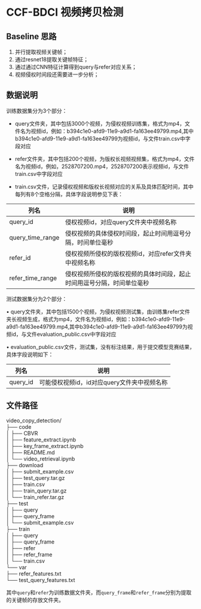 # CCF-BDCI 视频拷贝检测

## Baseline 思路
1. 并行提取视频关键帧；
2. 通过resnet18提取关键帧特征；
3. 通过通过CNN特征计算得到query与refer对应关系；
4. 视频侵权时间段还需要进一步分析；

## 数据说明

训练数据集分为3个部分：

* query文件夹，其中包括3000个视频，为侵权视频训练集，格式为mp4，文件名为视频id，例如：b394c1e0-afd9-11e9-a9d1-fa163ee49799.mp4,其中b394c1e0-afd9-11e9-a9d1-fa163ee49799为视频id，与文件train.csv中字段对应

* refer文件夹，其中包括200个视频，为版权长视频视频集，格式为mp4，文件名为视频id，例如，2528707200.mp4，2528707200表示视频id，与文件train.csv中字段对应

* train.csv文件，记录侵权视频和版权长视频对应的关系及具体匹配时间，其中每列有8个空格分隔，具体字段说明参见下表：

| 列名             | 说明                                                         |
| ---------------- | ------------------------------------------------------------ |
| query_id         | 侵权视频id，对应query文件夹中视频名称                        |
| query_time_range | 侵权视频的具体侵权时间段，起止时间用逗号分隔，时间单位毫秒   |
| refer_id         | 侵权视频所侵权的版权视频id，对应refer文件夹中视频名称        |
| refer_time_range | 侵权视频所侵权的版权视频的具体时间段，起止时间用逗号分隔，时间单位毫秒 |

测试数据集分为2个部分：

• query文件夹，其中包括1500个视频，为侵权视频测试集，由训练集refer文件夹长视频生成，格式为mp4，文件名为视频id，例如：b394c1e0-afd9-11e9-a9d1-fa163ee49799.mp4,其中b394c1e0-afd9-11e9-a9d1-fa163ee49799为视频id，与文件evaluation_public.csv中字段对应

• evaluation_public.csv文件，测试集，没有标注结果，用于提交模型竞赛结果，具体字段说明如下：

| 列名     | 说明                                        |
| -------- | ------------------------------------------- |
| query_id | 可能侵权视频id，id对应query文件夹中视频名称 |

## 文件路径

video_copy_detection/  
├── code  
│   ├── CBVR  
│   ├── feature_extract.ipynb  
│   ├── key_frame_extract.ipynb  
│   ├── README.md  
│   └── video_retrieval.ipynb  
├── download  
│   ├── submit_example.csv  
│   ├── test_query.tar.gz  
│   ├── train.csv  
│   ├── train_query.tar.gz  
│   └── train_refer.tar.gz  
├── test  
│   ├── query  
│   ├── query_frame  
│   └── submit_example.csv  
├── train  
│   ├── query  
│   ├── query_frame  
│   ├── refer  
│   ├── refer_frame  
│   └── train.csv  
└── var  
    ├── refer_features.txt  
    └── test_query_features.txt  

其中`query`和`refer`为训练数据文件夹，而`query_frame`和`refer_frame`分别为提取的关键帧的存放文件夹。